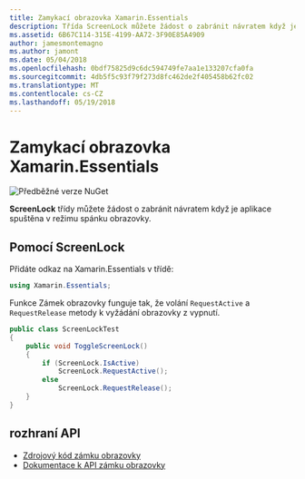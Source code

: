 ```yaml
---
title: Zamykací obrazovka Xamarin.Essentials
description: Třída ScreenLock můžete žádost o zabránit návratem když je aplikace spuštěna v režimu spánku obrazovky.
ms.assetid: 6B67C114-315E-4199-AA72-3F90E85A4909
author: jamesmontemagno
ms.author: jamont
ms.date: 05/04/2018
ms.openlocfilehash: 0bdf75825d9c6dc594749fe7aa1e133207cfa0fa
ms.sourcegitcommit: 4db5f5c93f79f273d8fc462de2f405458b62fc02
ms.translationtype: MT
ms.contentlocale: cs-CZ
ms.lasthandoff: 05/19/2018
---
```

# <a name="xamarinessentials-screen-lock"></a>Zamykací obrazovka Xamarin.Essentials

![Předběžné verze NuGet](~/media/shared/pre-release.png)

**ScreenLock** třídy můžete žádost o zabránit návratem když je aplikace spuštěna v režimu spánku obrazovky.

## <a name="using-screenlock"></a>Pomocí ScreenLock

Přidáte odkaz na Xamarin.Essentials v třídě:

```csharp
using Xamarin.Essentials;
```

Funkce Zámek obrazovky funguje tak, že volání `RequestActive` a `RequestRelease` metody k vyžádání obrazovky z vypnutí.

```csharp
public class ScreenLockTest
{
    public void ToggleScreenLock()
    {
        if (ScreenLock.IsActive)
            ScreenLock.RequestActive();
        else
            ScreenLock.RequestRelease();
    }
}
```

## <a name="api"></a>rozhraní API

- [Zdrojový kód zámku obrazovky](https://github.com/xamarin/Essentials/tree/master/Xamarin.Essentials/ScreenLock)
- [Dokumentace k API zámku obrazovky](xref:Xamarin.Essentials.ScreenLock)
